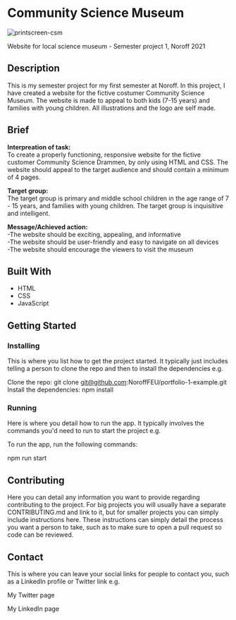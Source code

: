 # Community Science Museum
![printscreen-csm](https://user-images.githubusercontent.com/91577070/172937244-ba91158f-8ce9-4b43-833b-24fcf46c6ed0.png)

Website for local science museum - Semester project 1, Noroff 2021

## Description
This is my semester project for my first semester at Noroff. In this project, I have created a website for the fictive costumer Community Science Museum. The website is made to appeal to both kids (7-15 years) and families with young children. All illustrations and the logo are self made. 

## Brief

**Interpreation of task:**  
To create a properly functioning, responsive website for the fictive customer Community Science Drammen, by only using HTML and CSS. The website should appeal to the target audience and should contain a minimum of 4 pages.

**Target group:**  
The target group is primary and middle school children in the age range of 7 - 15 years, and families with young children. The target group is inquisitive and intelligent. 

**Message/Achieved action:**  
-The website should be exciting, appealing, and informative  
-The website should be user-friendly and easy to navigate on all devices  
-The website should encourage the viewers to visit the museum  

## Built With
* HTML
* CSS
* JavaScript

## Getting Started
### Installing
This is where you list how to get the project started. It typically just includes telling a person to clone the repo and then to install the dependencies e.g.

Clone the repo:
git clone git@github.com:NoroffFEU/portfolio-1-example.git
Install the dependencies:
npm install

### Running
Here is where you detail how to run the app. It typically involves the commands you'd need to run to start the project e.g.

To run the app, run the following commands:

npm run start
## Contributing
Here you can detail any information you want to provide regarding contributing to the project. For big projects you will usually have a separate CONTRIBUTING.md and link to it, but for smaller projects you can simply include instructions here. These instructions can simply detail the process you want a person to take, such as to make sure to open a pull request so code can be reviewed.

## Contact
This is where you can leave your social links for people to contact you, such as a LinkedIn profile or Twitter link e.g.

My Twitter page

My LinkedIn page
